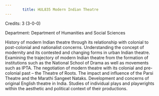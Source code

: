 ```yaml
---
        title: HUL835 Modern Indian Theatre
---
```

Credits: 3 (3-0-0)

Department: Department of Humanities and Social Sciences

History of modern Indian theatre through its relationship with colonial to post-colonial and nationalist concerns. Understanding the concept of modernity and its contested and changing forms in urban Indian theatre. Examining the trajectory of modern Indian theatre from the formation of institutions such as the National School of Drama as well as movements such as IPTA. The negotiation of modern theatre with its colonial and pre-colonial past – the Theatre of Roots. The impact and influence of the Parsi Theatre and the Marathi Sangeet Nataks. Development and concerns of original English theatre in India. Studies of individual plays and playwrights within the aesthetic and political context of their productions.